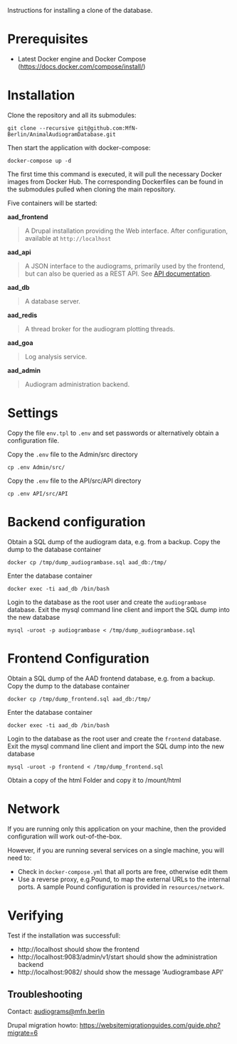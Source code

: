 Instructions for installing a clone of the database.

# Prerequisites
* Latest Docker engine and Docker Compose (https://docs.docker.com/compose/install/)

# Installation
Clone the repository and all its submodules:

`git clone --recursive git@github.com:MfN-Berlin/AnimalAudiogramDatabase.git`

Then start the application with docker-compose:

`docker-compose up -d`

The first time this command is executed, it will pull the necessary Docker images from Docker Hub. The corresponding Dockerfiles can be found in the submodules pulled when cloning the main repository.

Five containers will be started:

**aad_frontend**

> A Drupal installation providing the Web interface. After configuration, available at `http://localhost`

**aad_api**

> A JSON interface to the audiograms, primarily used by the frontend, but can also be queried as a REST API. See [API documentation](https://animalaudiograms.museumfuernaturkunde.berlin/apidoc).

**aad_db**

> A database server.

**aad_redis**

> A thread broker for the audiogram plotting threads.

**aad_goa**

> Log analysis service.

**aad_admin**

> Audiogram administration backend.

# Settings
Copy the file `env.tpl` to `.env` and set passwords or alternatively obtain a configuration file.

Copy the `.env` file to the Admin/src directory

`cp .env Admin/src/`

Copy the `.env` file to the API/src/API directory

`cp .env API/src/API`

# Backend configuration
Obtain a SQL dump of the audiogram data, e.g. from a backup. Copy the dump to the database container

`docker cp /tmp/dump_audiogrambase.sql aad_db:/tmp/`

Enter the database container

`docker exec -ti aad_db /bin/bash`

Login to the database as the root user and create the `audiogrambase` database. Exit the mysql command line client and import the SQL dump into the new database

`mysql -uroot -p audiogrambase < /tmp/dump_audiogrambase.sql`

# Frontend Configuration
Obtain a SQL dump of the AAD frontend database, e.g. from a backup. Copy the dump to the database container

`docker cp /tmp/dump_frontend.sql aad_db:/tmp/`

Enter the database container

`docker exec -ti aad_db /bin/bash`

Login to the database as the root user and create the `frontend` database. Exit the mysql command line client and import the SQL dump into the new database

`mysql -uroot -p frontend < /tmp/dump_frontend.sql`

Obtain a copy of the html Folder and copy it to /mount/html

# Network
If you are running only this application on your machine, then the provided configuration will work out-of-the-box.

However, if you are running several services on a single machine, you will need to:
* Check in `docker-compose.yml` that all ports are free, otherwise edit them
* Use a reverse proxy, e.g.Pound, to map the external URLs to the internal ports. A sample Pound configuration is provided in `resources/network`.

# Verifying
Test if the installation was successfull:
* http://localhost should show the frontend
* http://localhost:9083/admin/v1/start should show the administration backend
* http://localhost:9082/ should show the message 'Audiogrambase API'

## Troubleshooting

Contact: audiograms@mfn.berlin

Drupal migration howto:
https://websitemigrationguides.com/guide.php?migrate=6


